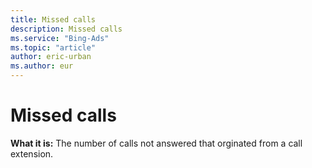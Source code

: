 ```yaml
---
title: Missed calls
description: Missed calls
ms.service: "Bing-Ads"
ms.topic: "article"
author: eric-urban
ms.author: eur
---
```


# Missed calls

**What it is:**     The number of calls not answered that orginated from a call extension.



